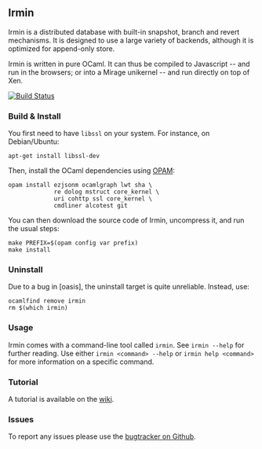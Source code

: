 ## Irmin

Irmin is a distributed database with built-in snapshot, branch and
revert mechanisms. It is designed to use a large variety of backends,
although it is optimized for append-only store.

Irmin is written in pure OCaml. It can thus be compiled to Javascript
-- and run in the browsers; or into a Mirage unikernel -- and run directly
on top of Xen.

[![Build Status](https://travis-ci.org/mirage/irmin.png?branch=master)](https://travis-ci.org/mirage/irmin)

### Build & Install

You first need to have `libssl` on your system. For instance, on Debian/Ubuntu:
```
apt-get install libssl-dev
```

Then, install the OCaml dependencies using [OPAM](http://opam.ocaml.org):
```
opam install ezjsonm ocamlgraph lwt sha \
             re dolog mstruct core_kernel \
             uri cohttp ssl core_kernel \
             cmdliner alcotest git
```

You can then download the source code of Irmin, uncompress it, and run
the usual steps:

```
make PREFIX=$(opam config var prefix)
make install
```

### Uninstall

Due to a bug in [oasis], the uninstall target is quite unreliable. Instead, use:

```
ocamlfind remove irmin
rm $(which irmin)
```

### Usage

Irmin comes with a command-line tool called `irmin`. See `irmin
 --help` for further reading. Use either `irmin <command> --help` or
 `irmin help <command>` for more information on a specific command.

### Tutorial

A tutorial is available on the [wiki](https://github.com/mirage/irmin/wiki/Getting-Started).

### Issues

To report any issues please use the [bugtracker on Github](https://github.com/irmin/issues).
